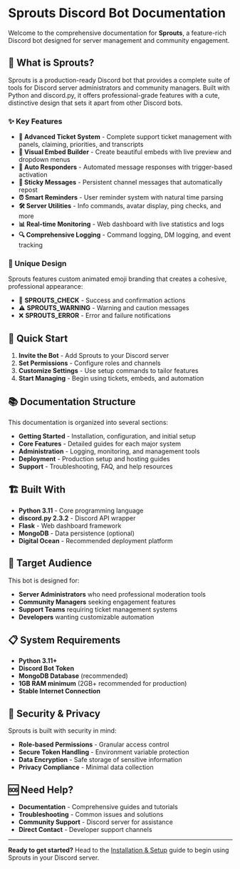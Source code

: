 # Sprouts Discord Bot Documentation

Welcome to the comprehensive documentation for **Sprouts**, a feature-rich Discord bot designed for server management and community engagement.

## 🌱 What is Sprouts?

Sprouts is a production-ready Discord bot that provides a complete suite of tools for Discord server administrators and community managers. Built with Python and discord.py, it offers professional-grade features with a cute, distinctive design that sets it apart from other Discord bots.

### ✨ Key Features

- **🎫 Advanced Ticket System** - Complete support ticket management with panels, claiming, priorities, and transcripts
- **📝 Visual Embed Builder** - Create beautiful embeds with live preview and dropdown menus
- **🤖 Auto Responders** - Automated message responses with trigger-based activation
- **📌 Sticky Messages** - Persistent channel messages that automatically repost
- **⏰ Smart Reminders** - User reminder system with natural time parsing
- **🛠️ Server Utilities** - Info commands, avatar display, ping checks, and more
- **📊 Real-time Monitoring** - Web dashboard with live statistics and logs
- **🔍 Comprehensive Logging** - Command logging, DM logging, and event tracking

### 🎨 Unique Design

Sprouts features custom animated emoji branding that creates a cohesive, professional appearance:

- 🌱 **SPROUTS_CHECK** - Success and confirmation actions
- ⚠️ **SPROUTS_WARNING** - Warning and caution messages  
- ❌ **SPROUTS_ERROR** - Error and failure notifications

## 🚀 Quick Start

1. **Invite the Bot** - Add Sprouts to your Discord server
2. **Set Permissions** - Configure roles and channels
3. **Customize Settings** - Use setup commands to tailor features
4. **Start Managing** - Begin using tickets, embeds, and automation

## 📚 Documentation Structure

This documentation is organized into several sections:

- **Getting Started** - Installation, configuration, and initial setup
- **Core Features** - Detailed guides for each major system
- **Administration** - Logging, monitoring, and management tools
- **Deployment** - Production setup and hosting guides
- **Support** - Troubleshooting, FAQ, and help resources

## 🏗️ Built With

- **Python 3.11** - Core programming language
- **discord.py 2.3.2** - Discord API wrapper
- **Flask** - Web dashboard framework
- **MongoDB** - Data persistence (optional)
- **Digital Ocean** - Recommended deployment platform

## 🎯 Target Audience

This bot is designed for:

- **Server Administrators** who need professional moderation tools
- **Community Managers** seeking engagement features
- **Support Teams** requiring ticket management systems
- **Developers** wanting customizable automation

## 📋 System Requirements

- **Python 3.11+**
- **Discord Bot Token**
- **MongoDB Database** (recommended)
- **1GB RAM minimum** (2GB+ recommended for production)
- **Stable Internet Connection**

## 🔐 Security & Privacy

Sprouts is built with security in mind:

- **Role-based Permissions** - Granular access control
- **Secure Token Handling** - Environment variable protection
- **Data Encryption** - Safe storage of sensitive information
- **Privacy Compliance** - Minimal data collection

## 🆘 Need Help?

- **Documentation** - Comprehensive guides and tutorials
- **Troubleshooting** - Common issues and solutions
- **Community Support** - Discord server for assistance
- **Direct Contact** - Developer support channels

---

**Ready to get started?** Head to the [Installation & Setup](getting-started/installation.md) guide to begin using Sprouts in your Discord server.

